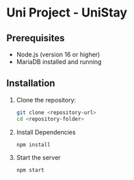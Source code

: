 # Uni Project - UniStay

## Prerequisites
- Node.js (version 16 or higher)
- MariaDB installed and running

## Installation
1. Clone the repository:
   ```bash
   git clone <repository-url>
   cd <repository-folder>
   ```
2. Install Dependencies
   ```bash
   npm install
   ```
3. Start the server
   ```bash
   npm start
   ```
